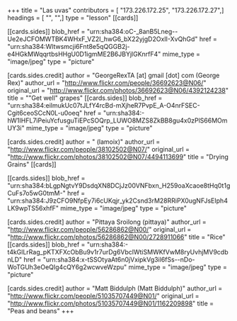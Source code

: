 +++
title = "Las uvas"
contributors = [ "173.226.172.25", "173.226.172.27",]
headings = [ "", "",]
type = "lesson"
[[cards]]

[[cards.sides]]
blob_href = "urn:sha384:oC-_8anB5Lneg--Ue2eJCFOMWTBK4WHxF_VZ2I_hwG6_bX22yjgD2OxII-XvQhGd"
href = "urn:sha384:Wltwsmcji6Fnt8e5qQGGB2j-e4HGkMWqqrtbsHHgU0D1igmME2B6JBYjlGKnrfF4"
mime_type = "image/jpeg"
type = "picture"

[cards.sides.credit]
author = "GeorgeRexTA [at]  gmail [dot] com (George Rex)"
author_url = "http://www.flickr.com/people/36692623@N06/"
original_url = "http://www.flickr.com/photos/36692623@N06/4392124238"
title = "\"Get well\" grapes"
[[cards.sides]]
blob_href = "urn:sha384:eilmukUc07tJLfY4rcBd-mXjheR7PvpE_A-O4nrFSEC-Cgit6ceoSCcN0L-u0oeq"
href = "urn:sha384:-hW1IHFL7iPeiuYcfusguTiEPcSOQrp_LUWO8MZS8ZkBB8gu4x0zPlS66MOmUY3i"
mime_type = "image/jpeg"
type = "picture"

[cards.sides.credit]
author = " (lamoix)"
author_url = "http://www.flickr.com/people/38102502@N07/"
original_url = "http://www.flickr.com/photos/38102502@N07/4494113699"
title = "Drying Grains"
[[cards]]

[[cards.sides]]
blob_href = "urn:sha384:bLgpNgtvY9DsdqXN8DCjJz00VNFbxn_H259oaXcaoe8tHq0t1gCuFs7o5wG0tmM-"
href = "urn:sha384:J9zCFO9NfpEy7i6cUKqjr_yk2Csnd3rM28RRiPX0ugNFJsEIph4LK9wpTS56xhfF"
mime_type = "image/jpeg"
type = "picture"

[cards.sides.credit]
author = "Pittaya Sroilong (pittaya)"
author_url = "http://www.flickr.com/people/56286862@N00/"
original_url = "http://www.flickr.com/photos/56286862@N00/2728911066"
title = "Rice"
[[cards.sides]]
blob_href = "urn:sha384:-t4kGlLrRag_pKTXFXcObBu9v1r7urDg6VbclWtiSMWKfVwM8ryUvhjMV9cdbnLD"
href = "urn:sha384:x-tSSOtyaAt6n0jVxipkVg3il6fSs--nDo-WoTGUh3eOeQIg4cQY6g2wcwveWzpu"
mime_type = "image/jpeg"
type = "picture"

[cards.sides.credit]
author = "Matt Biddulph (Matt Biddulph)"
author_url = "http://www.flickr.com/people/51035707449@N01/"
original_url = "http://www.flickr.com/photos/51035707449@N01/1162209898"
title = "Peas and beans"
+++
